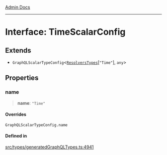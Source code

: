 [Admin Docs](/)

***

# Interface: TimeScalarConfig

## Extends

- `GraphQLScalarTypeConfig`\<[`ResolversTypes`](../type-aliases/ResolversTypes.md)\[`"Time"`\], `any`\>

## Properties

### name

> **name**: `"Time"`

#### Overrides

`GraphQLScalarTypeConfig.name`

#### Defined in

[src/types/generatedGraphQLTypes.ts:4941](https://github.com/Suyash878/talawa-api/blob/cfd688207611ba245c99edd8dbaccb2cdbf6a043/src/types/generatedGraphQLTypes.ts#L4941)

